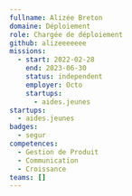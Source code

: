 ```yaml
---
fullname: Alizée Breton
domaine: Déploiement
role: Chargée de déploiement
github: alizeeeeeee
missions:
  - start: 2022-02-28
    end: 2023-06-30
    status: independent
    employer: Octo
    startups:
      - aides.jeunes
startups:
  - aides.jeunes
badges:
  - segur
competences:
  - Gestion de Produit
  - Communication
  - Croissance
teams: []
---
```

